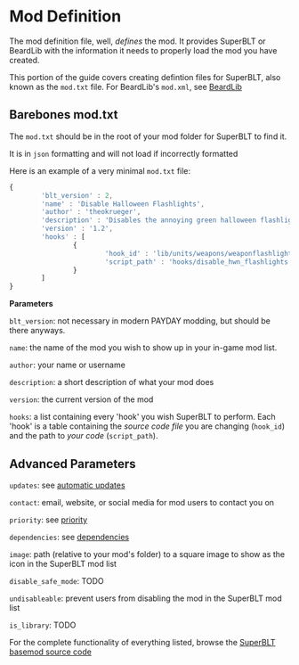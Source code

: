 # Mod Definition

The mod definition file, well, *defines* the mod. It provides SuperBLT or BeardLib with the information it needs to properly load the mod you have created.

This portion of the guide covers creating defintion files for SuperBLT, also known as the `mod.txt` file. For BeardLib's `mod.xml`, see [BeardLib](../beardlib/index.md)

## Barebones mod.txt

The `mod.txt` should be in the root of your mod folder for SuperBLT to find it.

It is in `json` formatting and will not load if incorrectly formatted

Here is an example of a very minimal `mod.txt` file:

```js
{
        'blt_version' : 2,
        'name' : 'Disable Halloween Flashlights',
        'author' : 'theokrueger',
        'description' : 'Disables the annoying green halloween flashlight on all levels.',
        'version' : '1.2',
        'hooks' : [
                {
                        'hook_id' : 'lib/units/weapons/weaponflashlight',
                        'script_path' : 'hooks/disable_hwn_flashlights.lua'
                }
        ]
}
```

**Parameters**

`blt_version`: not necessary in modern PAYDAY modding, but should be there anyways.

`name`: the name of the mod you wish to show up in your in-game mod list.

`author`: your name or username

`description`: a short description of what your mod does

`version`: the current version of the mod

`hooks`: a list containing every 'hook' you wish SuperBLT to perform. Each 'hook' is a table containing the *source code file* you are changing (`hook_id`) and the path to *your code* (`script_path`).

## Advanced Parameters

`updates`: see [automatic updates](./automatic_updates.md)

`contact`: email, website, or social media for mod users to contact you on

`priority`: see [priority](./priority.md)

`dependencies`: see [dependencies](./dependencies.md)

`image`: path (relative to your mod's folder) to a square image to show as the icon in the SuperBLT mod list

`disable_safe_mode`: TODO

`undisableable`: prevent users from disabling the mod in the SuperBLT mod list

`is_library`: TODO

For the complete functionality of everything listed, browse the [SuperBLT basemod source code](https://gitlab.com/znixian/payday2-superblt-lua)
